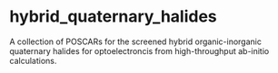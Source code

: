 # hybrid_quaternary_halides

A collection of POSCARs for the screened hybrid organic-inorganic quaternary halides for optoelectroncis from high-throughput ab-initio calculations.
